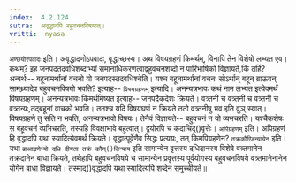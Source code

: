 ```yaml
---
index:  4.2.124
sutra:  अवृद्धादपि बहुवचनविषयात्।
vritti:  nyasa
---
```


`अण्छयोरपवादः` इति। अवृद्धादणोऽपवादः, वृद्धाच्छस्य। अथ विषयग्रहणं किमर्थम्, विनापि तेन विशेषो लभ्यत एव। कथम्? इह जनपदतदवधिशब्दाभ्यां समानाधिकरणत्वाद्वहुवचनशब्दो न पारिभाषिको विज्ञायते,किं तर्हि? अन्वर्थः-- बहूनामर्थानां वचनो यो जनपदस्तदवधिश्चेति। यश्च बहूनामर्थानां वचनः सोऽर्थान् बहून् ब्राऊवन् सामथ्र्यादेव बहुवचनविषयो भवति? इत्याह-- `विषयग्रहणम्` इत्यादि। अनन्यत्रभावः कथं नाम लभ्यत इत्येवमर्थं विषयग्रहणम्। अनन्यत्रभावः किमर्थमिष्यत इत्याह-- जनपदैकदेशः क्रियते। वत्र्तनी च वत्र्तनी च वत्र्तनी च वत्र्तन्यः,तद्बहूनां वाचको भवति। ततश्च यदि विषयघणं न क्रियते ततो वत्र्तनीषु भव इति वुञ् स्यात्। विषयग्रहणे तु सति न भवति, अनन्यत्रभावो विषयः। तेनैवं विज्ञायते-- बहुवचनं न यो व्यभचरति। यश्चैकशेषः स बहूवचनं व्यभिचरति, तस्यहि विवक्षाभावे बहुत्वात्। द्वयोरपि च कदाचिद्()वृत्तेः।
`अपिग्रहणम्` इति। अपिग्रहणं हि वृद्धादपि यथा स्यादित्येवमर्थं क्रियते। वृद्धात्पूर्वेणैव सिद्धः प्रत्ययः, तत् किमपिग्रहणेन? `तक्रकौण्डिन्यायेन` इति। यथा `ब्राआहृणेभ्यो दधि दीयता तक्रं कौण्()डिन्याय` इति सामान्येन वृत्तस्य दधिदानस्य विशेषे वत्र्तमानेन तक्रदानेन बाधा क्रियते, तथेहापि बहुवचनविषये च सामान्येन प्रवृत्तस्य पूर्वयोगस्य बहुवचनविषये वत्र्तमानेनानेन योगेन बाधा विज्ञायते। तस्माद्()वृद्धादपि यथा स्यादित्यपि शब्देन समुच्चीयते॥
